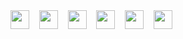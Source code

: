 <div display="inline">
  <img width="30" src="https://cdn.jsdelivr.net/gh/devicons/devicon@latest/icons/php/php-original.svg" />
  &nbsp;&nbsp;
  <img width="30" src="https://cdn.jsdelivr.net/gh/devicons/devicon@latest/icons/cakephp/cakephp-original.svg" />
  &nbsp;&nbsp;
  <img width="30" src="https://cdn.jsdelivr.net/gh/devicons/devicon@latest/icons/laravel/laravel-original.svg" />
  &nbsp;&nbsp;
  <img width="30" src="https://cdn.jsdelivr.net/gh/devicons/devicon@latest/icons/html5/html5-original.svg"  />
  &nbsp;&nbsp;
  <img width="30" src="https://cdn.jsdelivr.net/gh/devicons/devicon@latest/icons/javascript/javascript-plain.svg" />
  &nbsp;&nbsp;
  <img width="30" src="https://cdn.jsdelivr.net/gh/devicons/devicon@latest/icons/mysql/mysql-original-wordmark.svg" />
</div>
